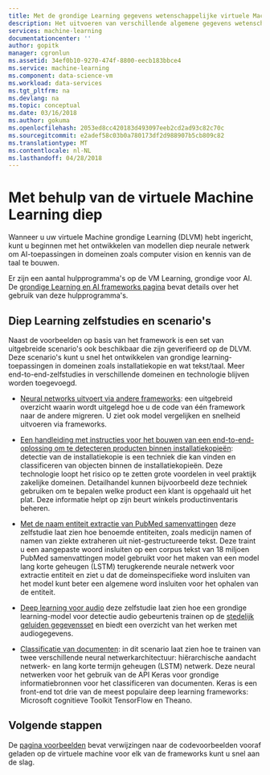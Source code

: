 ```yaml
---
title: Met de grondige Learning gegevens wetenschappelijke virtuele Machine in Azure voor gegevenswetenschap | Microsoft Docs
description: Het uitvoeren van verschillende algemene gegevens wetenschappelijke taken met de grondige Learning gegevens wetenschappelijke VM.
services: machine-learning
documentationcenter: ''
author: gopitk
manager: cgronlun
ms.assetid: 34ef0b10-9270-474f-8800-eecb183bbce4
ms.service: machine-learning
ms.component: data-science-vm
ms.workload: data-services
ms.tgt_pltfrm: na
ms.devlang: na
ms.topic: conceptual
ms.date: 03/16/2018
ms.author: gokuma
ms.openlocfilehash: 2053ed8cc420183d493097eeb2cd2ad93c82c70c
ms.sourcegitcommit: e2adef58c03b0a780173df2d988907b5cb809c82
ms.translationtype: MT
ms.contentlocale: nl-NL
ms.lasthandoff: 04/28/2018
---
```

# <a name="using-the-deep-learning-virtual-machine"></a>Met behulp van de virtuele Machine Learning diep

Wanneer u uw virtuele Machine grondige Learning (DLVM) hebt ingericht, kunt u beginnen met het ontwikkelen van modellen diep neurale netwerk om AI-toepassingen in domeinen zoals computer vision en kennis van de taal te bouwen. 

Er zijn een aantal hulpprogramma's op de VM Learning, grondige voor AI. De [grondige Learning en AI frameworks pagina](dsvm-deep-learning-ai-frameworks.md) bevat details over het gebruik van deze hulpprogramma's. 

## <a name="deep-learning-tutorials-and-walkthroughs"></a>Diep Learning zelfstudies en scenario's

Naast de voorbeelden op basis van het framework is een set van uitgebreide scenario's ook beschikbaar die zijn geverifieerd op de DLVM. Deze scenario's kunt u snel het ontwikkelen van grondige learning-toepassingen in domeinen zoals installatiekopie en wat tekst/taal. Meer end-to-end-zelfstudies in verschillende domeinen en technologie blijven worden toegevoegd.   


- [Neural networks uitvoert via andere frameworks](https://github.com/ilkarman/DeepLearningFrameworks): een uitgebreid overzicht waarin wordt uitgelegd hoe u de code van één framework naar de andere migreren. U ziet ook model vergelijken en snelheid uitvoeren via frameworks. 

- [Een handleiding met instructies voor het bouwen van een end-to-end-oplossing om te detecteren producten binnen installatiekopieën](https://github.com/Azure/cortana-intelligence-product-detection-from-images): detectie van de installatiekopie is een techniek die kan vinden en classificeren van objecten binnen de installatiekopieën. Deze technologie loopt het risico op te zetten grote voordelen in veel praktijk zakelijke domeinen. Detailhandel kunnen bijvoorbeeld deze techniek gebruiken om te bepalen welke product een klant is opgehaald uit het plat. Deze informatie helpt op zijn beurt winkels productinventaris beheren. 

- [Met de naam entiteit extractie van PubMed samenvattingen](https://docs.microsoft.com/azure/machine-learning/preview/scenario-tdsp-biomedical-recognition) deze zelfstudie laat zien hoe benoemde entiteiten, zoals medicijn namen of namen van ziekte extraheren uit niet-gestructureerde tekst. Deze traint u een aangepaste woord insluiten op een corpus tekst van 18 miljoen PubMed samenvattingen model gebruikt voor het maken van een model lang korte geheugen (LSTM) terugkerende neurale netwerk voor extractie entiteit en ziet u dat de domeinspecifieke word insluiten van het model kunt beter een algemene word insluiten voor het ophalen van de entiteit.

- [Deep learning voor audio](https://blogs.technet.microsoft.com/machinelearning/2018/01/30/hearing-ai-getting-started-with-deep-learning-for-audio-on-azure/) deze zelfstudie laat zien hoe een grondige learning-model voor detectie audio gebeurtenis trainen op de [stedelijk geluiden gegevensset](https://serv.cusp.nyu.edu/projects/urbansounddataset/urbansound8k.html) en biedt een overzicht van het werken met audiogegevens.

- [Classificatie van documenten](https://github.com/anargyri/lstm_han): in dit scenario laat zien hoe te trainen van twee verschillende neural netwerkarchitectuur: hiërarchische aandacht netwerk- en lang korte termijn geheugen (LSTM) netwerk. Deze neural netwerken voor het gebruik van de API Keras voor grondige informatiebronnen voor het classificeren van documenten. Keras is een front-end tot drie van de meest populaire deep learning frameworks: Microsoft cognitieve Toolkit TensorFlow en Theano.

## <a name="next-steps"></a>Volgende stappen

De [pagina voorbeelden](dsvm-samples-and-walkthroughs.md) bevat verwijzingen naar de codevoorbeelden vooraf geladen op de virtuele machine voor elk van de frameworks kunt u snel aan de slag. 
